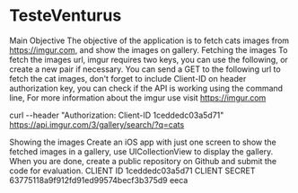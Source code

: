 # TesteVenturus

 Main Objective
The objective of the application is to fetch cats images from ​https://imgur.com​, and show the images on gallery.
Fetching the images
To fetch the images url, imgur requires two keys, you can use the following, or create a new pair if necessary.
You can send a GET to the following url to fetch the cat images, don't forget to include Client-ID on header authorization key, you can check if the API is working using the command line, For more information about the imgur use visit ​https://imgur.com

curl --header "Authorization: Client-ID 1ceddedc03a5d71" 
https://api.imgur.com/3/gallery/search/?q=cats

Showing the images
Create an iOS app with just one screen to show the fetched images in a gallery, use UICollectionView to display the gallery.
When you are done, create a public repository on Github and submit the code for evaluation.
   CLIENT ID
1ceddedc03a5d71
  CLIENT SECRET
63775118a9f912fd91ed99574becf3b375d9 eeca
    
